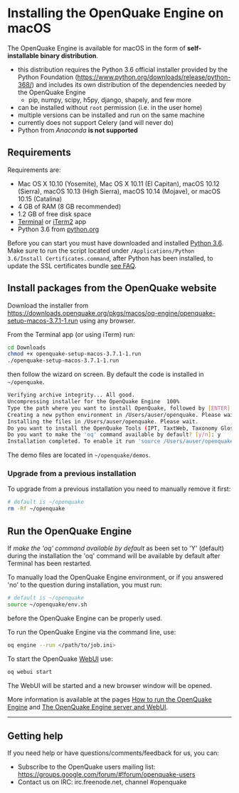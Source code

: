 # Installing the OpenQuake Engine on macOS
The OpenQuake Engine is available for macOS in the form of **self-installable binary distribution**.

- this distribution requires the Python 3.6 official installer provided by the Python Foundation (https://www.python.org/downloads/release/python-368/) and includes its own distribution of the dependencies needed by the OpenQuake Engine
    - pip, numpy, scipy, h5py, django, shapely, and few more
- can be installed without `root` permission (i.e. in the user home)
- multiple versions can be installed and run on the same machine
- currently does not support Celery (and will never do)
- Python from _Anaconda_ **is not supported**

## Requirements

Requirements are:

- Mac OS X 10.10 (Yosemite), Mac OS X 10.11 (El Capitan), macOS 10.12 (Sierra), macOS 10.13 (High Sierra), macOS 10.14 (Mojave), or macOS 10.15 (Catalina)
- 4 GB of RAM (8 GB recommended)
- 1.2 GB of free disk space
- [Terminal](https://support.apple.com/guide/terminal/welcome) or [iTerm2](https://www.iterm2.com/) app
- Python 3.6 from [python.org](https://python.org)

Before you can start you must have downloaded and installed [Python 3.6](https://www.python.org/ftp/python/3.6.8/python-3.6.8-macosx10.9.pkg).
Make sure to run the script located under `/Applications/Python 3.6/Install Certificates.command`, after Python has been installed, to update the SSL certificates bundle [see FAQ](../faq.md#certificate-verification-on-macOS).

## Install packages from the OpenQuake website

Download the installer from https://downloads.openquake.org/pkgs/macos/oq-engine/openquake-setup-macos-3.7.1-1.run using any browser.

From the Terminal app (or using iTerm) run:

```bash
cd Downloads
chmod +x openquake-setup-macos-3.7.1-1.run
./openquake-setup-macos-3.7.1-1.run
```
then follow the wizard on screen. By default the code is installed in `~/openquake`.

```bash
Verifying archive integrity... All good.
Uncompressing installer for the OpenQuake Engine  100%
Type the path where you want to install OpenQuake, followed by [ENTER]. Otherwise leave blank, it will be installed in /Users/auser/openquake:
Creating a new python environment in /Users/auser/openquake. Please wait.
Installing the files in /Users/auser/openquake. Please wait.
Do you want to install the OpenQuake Tools (IPT, TaxtWeb, Taxonomy Glossary)? [y/n]: y
Do you want to make the 'oq' command available by default? [y/n]: y
Installation completed. To enable it run 'source /Users/auser/openquake/env.sh'
```

The demo files are located in `~/openquake/demos`.


### Upgrade from a previous installation

To upgrade from a previous installation you need to manually remove it first:

```bash
# default is ~/openquake
rm -Rf ~/openquake
```


## Run the OpenQuake Engine

If _make the 'oq' command available by default_ as been set to 'Y' (default) during the installation
the 'oq' command will be available by default after Terminal has been restarted.

To manually load the OpenQuake Engine environment, or if you answered 'no' to the question during installation, you must run:

```bash
# default is ~/openquake
source ~/openquake/env.sh
```

before the OpenQuake Engine can be properly used.

To run the OpenQuake Engine via the command line, use:

```bash
oq engine --run </path/to/job.ini>
```

To start the OpenQuake [WebUI](../running/server.md) use:

```bash
oq webui start
```
The WebUI will be started and a new browser window will be opened.

More information is available at the pages [How to run the OpenQuake Engine](../running/unix.md) and [The OpenQuake Engine server and WebUI](../running/server.md).

***

## Getting help
If you need help or have questions/comments/feedback for us, you can:
  * Subscribe to the OpenQuake users mailing list: https://groups.google.com/forum/#!forum/openquake-users
  * Contact us on IRC: irc.freenode.net, channel #openquake
